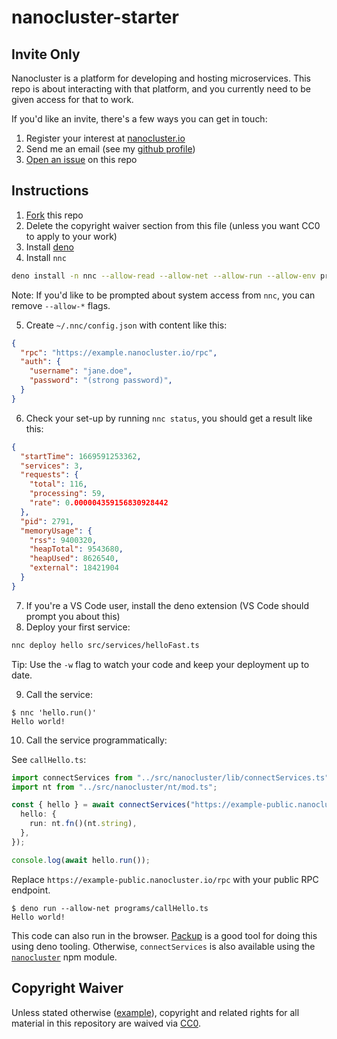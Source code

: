 # nanocluster-starter

## Invite Only

Nanocluster is a platform for developing and hosting microservices. This repo is about interacting with that platform, and you currently need to be given access for that to work.

If you'd like an invite, there's a few ways you can get in touch:
1. Register your interest at [nanocluster.io](https://nanocluster.io)
2. Send me an email (see my [github profile](https://github.com/voltrevo))
3. [Open an issue](https://github.com/voltrevo/nanocluster-starter/issues/new) on this repo

## Instructions

1. [Fork](https://github.com/voltrevo/nanocluster-starter/fork) this repo
2. Delete the copyright waiver section from this file (unless you want CC0 to apply to your work)
3. Install [deno](https://deno.land)
4. Install `nnc`

```sh
deno install -n nnc --allow-read --allow-net --allow-run --allow-env programs/cli.ts
```

Note: If you'd like to be prompted about system access from `nnc`, you can remove `--allow-*` flags.

5. Create `~/.nnc/config.json` with content like this:

```json
{
  "rpc": "https://example.nanocluster.io/rpc",
  "auth": {
    "username": "jane.doe",
    "password": "(strong password)",
  }
}
```

6. Check your set-up by running `nnc status`, you should get a result like this:

```json
{
  "startTime": 1669591253362,
  "services": 3,
  "requests": {
    "total": 116,
    "processing": 59,
    "rate": 0.000004359156830928442
  },
  "pid": 2791,
  "memoryUsage": {
    "rss": 9400320,
    "heapTotal": 9543680,
    "heapUsed": 8626540,
    "external": 18421904
  }
}
```

7. If you're a VS Code user, install the deno extension (VS Code should prompt you about this)
8. Deploy your first service:

```sh
nnc deploy hello src/services/helloFast.ts
```

Tip: Use the `-w` flag to watch your code and keep your deployment up to date.

9. Call the service:

```
$ nnc 'hello.run()'
Hello world!
```

10. Call the service programmatically:

See `callHello.ts`:

```ts
import connectServices from "../src/nanocluster/lib/connectServices.ts";
import nt from "../src/nanocluster/nt/mod.ts";

const { hello } = await connectServices("https://example-public.nanocluster.io/rpc", {
  hello: {
    run: nt.fn()(nt.string),
  },
});

console.log(await hello.run());
```

Replace `https://example-public.nanocluster.io/rpc` with your public RPC endpoint.

```
$ deno run --allow-net programs/callHello.ts
Hello world!
```

This code can also run in the browser. [Packup](https://deno.land/x/packup@v0.2.2) is a good tool for doing this using deno tooling. Otherwise, `connectServices` is also available using the [`nanocluster`](https://www.npmjs.com/package/nanocluster) npm module.

## Copyright Waiver

Unless stated otherwise ([example](./src/nanocluster/common/basex.ts)), copyright and related rights for all material in this repository are waived via [CC0](https://creativecommons.org/publicdomain/zero/1.0/).
